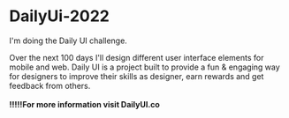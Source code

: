 # DailyUi-2022
I'm doing the Daily UI challenge.

Over the next 100 days I'll design different user interface elements for mobile and web.
Daily UI is a project built to provide a fun & engaging way for designers to improve their
skills as designer, earn rewards and get feedback from others.
<br><br>
<b>!!!!!For more information visit DailyUI.co</b>
